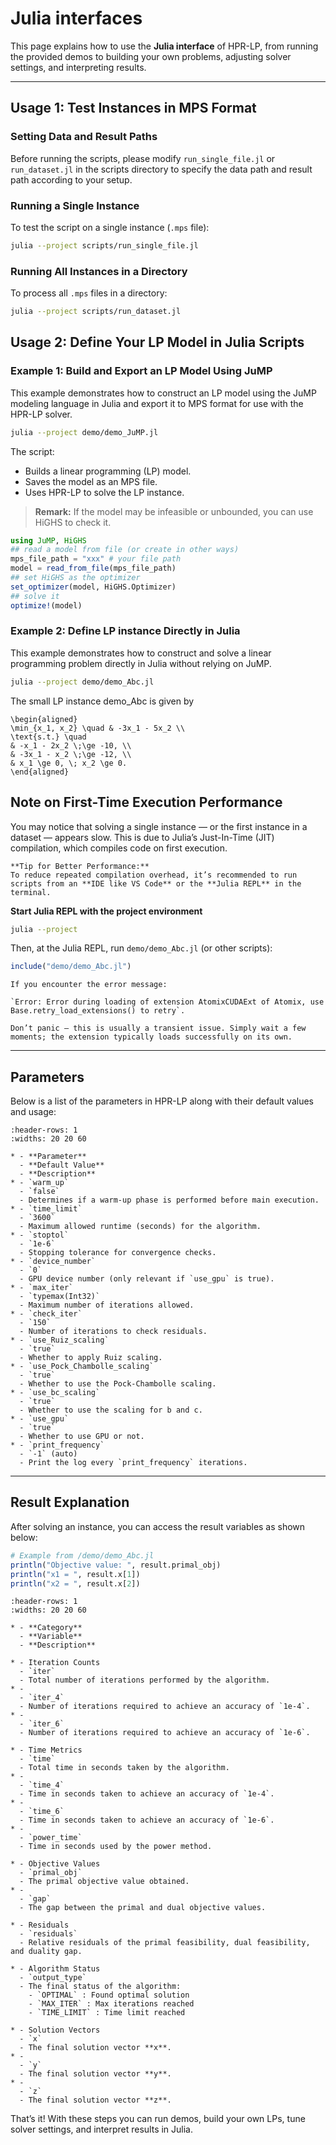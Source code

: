 # Julia interfaces

This page explains how to use the **Julia interface** of HPR-LP, from running the provided demos to building your own problems, adjusting solver settings, and interpreting results.

---


## Usage 1: Test Instances in MPS Format

### Setting Data and Result Paths
Before running the scripts, please modify `run_single_file.jl` or `run_dataset.jl` in the scripts directory to specify the data path and result path according to your setup.

### Running a Single Instance
To test the script on a single instance (`.mps` file):

```bash
julia --project scripts/run_single_file.jl
```

### Running All Instances in a Directory
To process all `.mps` files in a directory:

```bash
julia --project scripts/run_dataset.jl
```

## Usage 2: Define Your LP Model in Julia Scripts

### Example 1: Build and Export an LP Model Using JuMP

This example demonstrates how to construct an LP model using the JuMP modeling language in Julia and export it to MPS format for use with the HPR-LP solver.

```bash
julia --project demo/demo_JuMP.jl
```

The script:

- Builds a linear programming (LP) model.  
- Saves the model as an MPS file.  
- Uses HPR-LP to solve the LP instance.  

> **Remark:** If the model may be infeasible or unbounded, you can use HiGHS to check it.

```julia
using JuMP, HiGHS
## read a model from file (or create in other ways)
mps_file_path = "xxx" # your file path
model = read_from_file(mps_file_path)
## set HiGHS as the optimizer
set_optimizer(model, HiGHS.Optimizer)
## solve it
optimize!(model)
```

### Example 2: Define LP instance Directly in Julia

This example demonstrates how to construct and solve a linear programming problem directly in Julia without relying on JuMP.

```bash
julia --project demo/demo_Abc.jl
```

The small LP instance demo_Abc is given by

```{math}
\begin{aligned}
\min_{x_1, x_2} \quad & -3x_1 - 5x_2 \\
\text{s.t.} \quad 
& -x_1 - 2x_2 \;\ge -10, \\
& -3x_1 - x_2 \;\ge -12, \\
& x_1 \ge 0, \; x_2 \ge 0.
\end{aligned}
```

## Note on First-Time Execution Performance

You may notice that solving a single instance — or the first instance in a dataset — appears slow. This is due to Julia’s Just-In-Time (JIT) compilation, which compiles code on first execution.

```{tip}
**Tip for Better Performance:**  
To reduce repeated compilation overhead, it’s recommended to run scripts from an **IDE like VS Code** or the **Julia REPL** in the terminal.
```

**Start Julia REPL with the project environment**

```bash
julia --project
```

Then, at the Julia REPL, run `demo/demo_Abc.jl` (or other scripts):

```julia
include("demo/demo_Abc.jl")
```

```{admonition} CAUTION
If you encounter the error message:

`Error: Error during loading of extension AtomixCUDAExt of Atomix, use Base.retry_load_extensions() to retry`.

Don’t panic — this is usually a transient issue. Simply wait a few moments; the extension typically loads successfully on its own.
```

---

## Parameters

Below is a list of the parameters in HPR-LP along with their default values and usage:

```{list-table}
:header-rows: 1
:widths: 20 20 60

* - **Parameter**
  - **Default Value**
  - **Description**
* - `warm_up`
  - `false`
  - Determines if a warm-up phase is performed before main execution.
* - `time_limit`
  - `3600`
  - Maximum allowed runtime (seconds) for the algorithm.
* - `stoptol`
  - `1e-6`
  - Stopping tolerance for convergence checks.
* - `device_number`
  - `0`
  - GPU device number (only relevant if `use_gpu` is true).
* - `max_iter`
  - `typemax(Int32)`
  - Maximum number of iterations allowed.
* - `check_iter`
  - `150`
  - Number of iterations to check residuals.
* - `use_Ruiz_scaling`
  - `true`
  - Whether to apply Ruiz scaling.
* - `use_Pock_Chambolle_scaling`
  - `true`
  - Whether to use the Pock-Chambolle scaling.
* - `use_bc_scaling`
  - `true`
  - Whether to use the scaling for b and c.
* - `use_gpu`
  - `true`
  - Whether to use GPU or not.
* - `print_frequency`
  - `-1` (auto)
  - Print the log every `print_frequency` iterations.
```
---

## Result Explanation

After solving an instance, you can access the result variables as shown below:

```julia
# Example from /demo/demo_Abc.jl
println("Objective value: ", result.primal_obj)
println("x1 = ", result.x[1])
println("x2 = ", result.x[2])
```



```{list-table}
:header-rows: 1
:widths: 20 20 60

* - **Category**
  - **Variable**
  - **Description**

* - Iteration Counts
  - `iter`
  - Total number of iterations performed by the algorithm.
* - 
  - `iter_4`
  - Number of iterations required to achieve an accuracy of `1e-4`.
* - 
  - `iter_6`
  - Number of iterations required to achieve an accuracy of `1e-6`.

* - Time Metrics
  - `time`
  - Total time in seconds taken by the algorithm.
* - 
  - `time_4`
  - Time in seconds taken to achieve an accuracy of `1e-4`.
* - 
  - `time_6`
  - Time in seconds taken to achieve an accuracy of `1e-6`.
* - 
  - `power_time`
  - Time in seconds used by the power method.

* - Objective Values
  - `primal_obj`
  - The primal objective value obtained.
* - 
  - `gap`
  - The gap between the primal and dual objective values.

* - Residuals
  - `residuals`
  - Relative residuals of the primal feasibility, dual feasibility, and duality gap.

* - Algorithm Status
  - `output_type`
  - The final status of the algorithm:
    - `OPTIMAL` : Found optimal solution
    - `MAX_ITER` : Max iterations reached
    - `TIME_LIMIT` : Time limit reached

* - Solution Vectors
  - `x`
  - The final solution vector **x**.
* - 
  - `y`
  - The final solution vector **y**.
* - 
  - `z`
  - The final solution vector **z**.
```


That’s it! With these steps you can run demos, build your own LPs, tune solver settings, and interpret results in Julia.